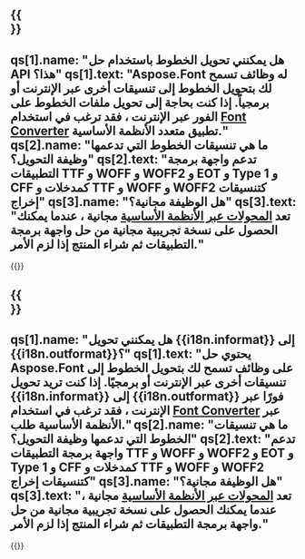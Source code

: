 ﻿---
meta: true
translation: true
deploy: false
---

{{<section faq>}}
---
qs[1].name: "هل يمكنني تحويل الخطوط باستخدام حل API هذا؟"
qs[1].text: "Aspose.Font له وظائف تسمح لك بتحويل الخطوط إلى تنسيقات أخرى عبر الإنترنت أو برمجياً. إذا كنت بحاجة إلى تحويل ملفات الخطوط على الفور عبر الإنترنت ، فقد ترغب في استخدام [Font Converter](https://products.aspose.app/font/conversion/) تطبيق متعدد الأنظمة الأساسية."
qs[2].name: "ما هي تنسيقات الخطوط التي تدعمها وظيفة التحويل؟"
qs[2].text: "تدعم واجهة برمجة التطبيقات TTF و WOFF و WOFF2 و EOT و Type 1 و CFF كمدخلات و TTF و WOFF و WOFF2 كتنسيقات إخراج"
qs[3].name: "هل الوظيفة مجانية؟"
qs[3].text: "تعد [المحولات عبر الأنظمة الأساسية](https://products.aspose.app/font/conversion) مجانية ، عندما يمكنك الحصول على نسخة تجريبية مجانية من حل واجهة برمجة التطبيقات ثم شراء المنتج إذا لزم الأمر."
---

{{<import path="/meta/schemas.md" section="faqchild">}} 

{{<section faq>}}
---
qs[1].name: "هل يمكنني تحويل {{i18n.informat}} إلى {{i18n.outformat}}؟"
qs[1].text: "يحتوي حل Aspose.Font على وظائف تسمح لك بتحويل الخطوط إلى تنسيقات أخرى عبر الإنترنت أو برمجيًا. إذا كنت تريد تحويل {{i18n.informat}} إلى {{i18n.outformat}} فورًا عبر الإنترنت ، فقد ترغب في استخدام [Font Converter](https://products.aspose.app/font/conversion/) عبر الأنظمة الأساسية طلب."
qs[2].name: "ما هي تنسيقات الخطوط التي تدعمها وظيفة التحويل؟"
qs[2].text: "تدعم واجهة برمجة التطبيقات TTF و WOFF و WOFF2 و EOT و Type 1 و CFF كمدخلات و TTF و WOFF و WOFF2 كتنسيقات إخراج"
qs[3].name: "هل الوظيفة مجانية؟"
qs[3].text: "تعد [المحولات عبر الأنظمة الأساسية](https://products.aspose.app/font/conversion) مجانية ، عندما يمكنك الحصول على نسخة تجريبية مجانية من حل واجهة برمجة التطبيقات ثم شراء المنتج إذا لزم الأمر."
---

{{<import path="/meta/schemas.md" section="faqchild">}} 